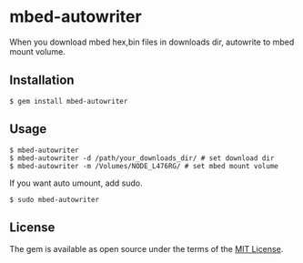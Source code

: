 # mbed-autowriter

When you download mbed hex,bin files in downloads dir, autowrite to mbed mount volume.

## Installation

    $ gem install mbed-autowriter

## Usage

```
$ mbed-autowriter
$ mbed-autowriter -d /path/your_downloads_dir/ # set download dir
$ mbed-autowriter -m /Volumes/NODE_L476RG/ # set mbed mount volume
```

If you want auto umount, add sudo.

```
$ sudo mbed-autowriter
```

## License

The gem is available as open source under the terms of the [MIT License](http://opensource.org/licenses/MIT).


